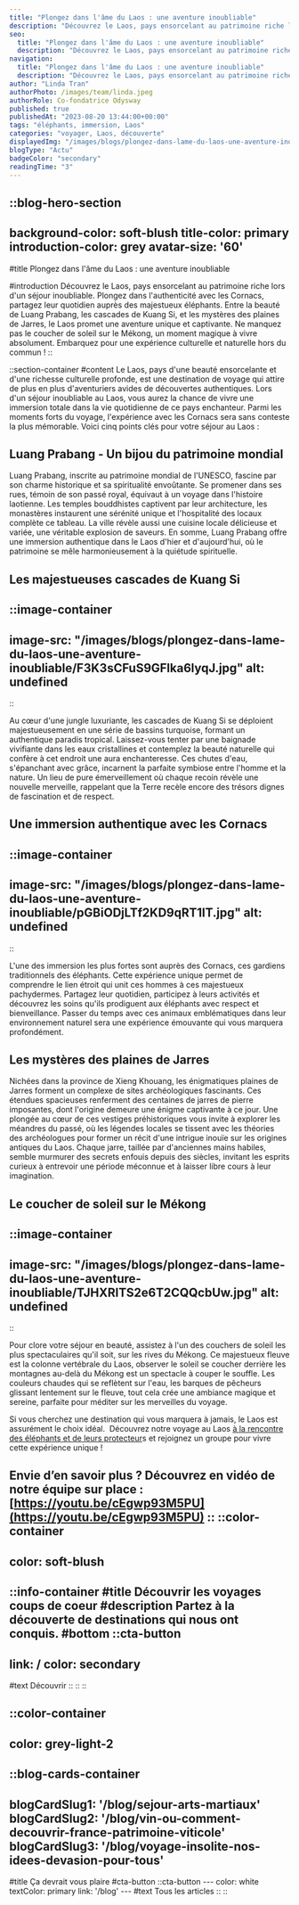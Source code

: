 ```yaml
---
title: "Plongez dans l'âme du Laos : une aventure inoubliable"
description: "Découvrez le Laos, pays ensorcelant au patrimoine riche lors d'un séjour inoubliable. Plongez dans l'authenticité avec les Cornacs, partagez leur quotidien auprès des majestueux éléphants. Entre la beauté de Luang Prabang, les cascades de Kuang Si, et les mystères des plaines de Jarres, le Laos promet une aventure unique et captivante. Ne manquez pas le coucher de soleil sur le Mékong, un moment magique à vivre absolument. Embarquez pour une expérience culturelle et naturelle hors du commun !"
seo:
  title: "Plongez dans l'âme du Laos : une aventure inoubliable"
  description: "Découvrez le Laos, pays ensorcelant au patrimoine riche lors d'un séjour inoubliable. Plongez dans l'authenticité avec les Cornacs, partagez"
navigation:
  title: "Plongez dans l'âme du Laos : une aventure inoubliable"
  description: "Découvrez le Laos, pays ensorcelant au patrimoine riche lors d'un séjour inoubliable. Plongez dans l'authenticité avec les Cornacs, partagez leur quotidien auprès des majestueux éléphants. Entre la beauté de Luang Prabang, les cascades de Kuang Si, et les mystères des plaines de Jarres, le Laos promet une aventure unique et captivante. Ne manquez pas le coucher de soleil sur le Mékong, un moment magique à vivre absolument. Embarquez pour une expérience culturelle et naturelle hors du commun !"
author: "Linda Tran"
authorPhoto: /images/team/linda.jpeg
authorRole: Co-fondatrice Odysway
published: true
publishedAt: "2023-08-20 13:44:00+00:00"
tags: "éléphants, immersion, Laos"
categories: "voyager, Laos, découverte"
displayedImg: "/images/blogs/plongez-dans-lame-du-laos-une-aventure-inoubliable/pI339gVqRWqxxSFg8DUk.jpg"
blogType: "Actu"
badgeColor: "secondary"
readingTime: "3"
---
```


::blog-hero-section
---
background-color: soft-blush
title-color: primary
introduction-color: grey
avatar-size: '60'
---
#title
Plongez dans l'âme du Laos : une aventure inoubliable

#introduction
Découvrez le Laos, pays ensorcelant au patrimoine riche lors d'un séjour inoubliable. Plongez dans l'authenticité avec les Cornacs, partagez leur quotidien auprès des majestueux éléphants. Entre la beauté de Luang Prabang, les cascades de Kuang Si, et les mystères des plaines de Jarres, le Laos promet une aventure unique et captivante. Ne manquez pas le coucher de soleil sur le Mékong, un moment magique à vivre absolument. Embarquez pour une expérience culturelle et naturelle hors du commun !
::

::section-container
#content
Le Laos, pays d'une beauté ensorcelante et d'une richesse culturelle profonde, est une destination de voyage qui attire de plus en plus d'aventuriers avides de découvertes authentiques. Lors d'un séjour inoubliable au Laos, vous aurez la chance de vivre une immersion totale dans la vie quotidienne de ce pays enchanteur. Parmi les moments forts du voyage, l'expérience avec les Cornacs sera sans conteste la plus mémorable. Voici cinq points clés pour votre séjour au Laos :

## Luang Prabang - Un bijou du patrimoine mondial

Luang Prabang, inscrite au patrimoine mondial de l'UNESCO, fascine par son charme historique et sa spiritualité envoûtante. Se promener dans ses rues, témoin de son passé royal, équivaut à un voyage dans l'histoire laotienne. Les temples bouddhistes captivent par leur architecture, les monastères instaurent une sérénité unique et l'hospitalité des locaux complète ce tableau. La ville révèle aussi une cuisine locale délicieuse et variée, une véritable explosion de saveurs. En somme, Luang Prabang offre une immersion authentique dans le Laos d'hier et d'aujourd'hui, où le patrimoine se mêle harmonieusement à la quiétude spirituelle.

## Les majestueuses cascades de Kuang Si

::image-container
---
image-src: "/images/blogs/plongez-dans-lame-du-laos-une-aventure-inoubliable/F3K3sCFuS9GFlka6lyqJ.jpg"
alt: undefined
---
::

Au cœur d'une jungle luxuriante, les cascades de Kuang Si se déploient majestueusement en une série de bassins turquoise, formant un authentique paradis tropical. Laissez-vous tenter par une baignade vivifiante dans les eaux cristallines et contemplez la beauté naturelle qui confère à cet endroit une aura enchanteresse. Ces chutes d'eau, s'épanchant avec grâce, incarnent la parfaite symbiose entre l'homme et la nature. Un lieu de pure émerveillement où chaque recoin révèle une nouvelle merveille, rappelant que la Terre recèle encore des trésors dignes de fascination et de respect.

## Une immersion authentique avec les Cornacs

::image-container
---
image-src: "/images/blogs/plongez-dans-lame-du-laos-une-aventure-inoubliable/pGBiODjLTf2KD9qRT1IT.jpg"
alt: undefined
---
::

L'une des immersion les plus fortes sont auprès des Cornacs, ces gardiens traditionnels des éléphants. Cette expérience unique permet de comprendre le lien étroit qui unit ces hommes à ces majestueux pachydermes. Partagez leur quotidien, participez à leurs activités et découvrez les soins qu'ils prodiguent aux éléphants avec respect et bienveillance. Passer du temps avec ces animaux emblématiques dans leur environnement naturel sera une expérience émouvante qui vous marquera profondément.

## Les mystères des plaines de Jarres

Nichées dans la province de Xieng Khouang, les énigmatiques plaines de Jarres forment un complexe de sites archéologiques fascinants. Ces étendues spacieuses renferment des centaines de jarres de pierre imposantes, dont l'origine demeure une énigme captivante à ce jour. Une plongée au cœur de ces vestiges préhistoriques vous invite à explorer les méandres du passé, où les légendes locales se tissent avec les théories des archéologues pour former un récit d'une intrigue inouïe sur les origines antiques du Laos. Chaque jarre, taillée par d'anciennes mains habiles, semble murmurer des secrets enfouis depuis des siècles, invitant les esprits curieux à entrevoir une période méconnue et à laisser libre cours à leur imagination.

## Le coucher de soleil sur le Mékong

::image-container
---
image-src: "/images/blogs/plongez-dans-lame-du-laos-une-aventure-inoubliable/TJHXRITS2e6T2CQQcbUw.jpg"
alt: undefined
---
::

Pour clore votre séjour en beauté, assistez à l'un des couchers de soleil les plus spectaculaires qu'il soit, sur les rives du Mékong. Ce majestueux fleuve est la colonne vertébrale du Laos, observer le soleil se coucher derrière les montagnes au-delà du Mékong est un spectacle à couper le souffle. Les couleurs chaudes qui se reflètent sur l'eau, les barques de pêcheurs glissant lentement sur le fleuve, tout cela crée une ambiance magique et sereine, parfaite pour méditer sur les merveilles du voyage.

Si vous cherchez une destination qui vous marquera à jamais, le Laos est assurément le choix idéal.  Découvrez notre voyage au Laos [à la rencontre des éléphants et de leurs protecteur](https://odysway.com/voyages/voyage-immersion-laos-elephants)s et rejoignez un groupe pour vivre cette expérience unique ! 

Envie d’en savoir plus ? Découvrez en vidéo de notre équipe sur place : [https://youtu.be/cEgwp93M5PU](https://youtu.be/cEgwp93M5PU)
::
::color-container
---
color: soft-blush
---
  ::info-container
  #title
  Découvrir les voyages coups de coeur
  #description
  Partez à la découverte de destinations qui nous ont conquis.
  #bottom
  ::cta-button
  ---
  link: /
  color: secondary
  ---
  #text
  Découvrir
  ::
  ::
::

::color-container
---
color: grey-light-2
---
  ::blog-cards-container
  ---
  blogCardSlug1: '/blog/sejour-arts-martiaux' 
  blogCardSlug2: '/blog/vin-ou-comment-decouvrir-france-patrimoine-viticole' 
  blogCardSlug3: '/blog/voyage-insolite-nos-idees-devasion-pour-tous' 
  ---
  #title
  Ça devrait vous plaire
  #cta-button
    ::cta-button
    ---
    color: white
    textColor: primary
    link: '/blog'
    ---
    #text
    Tous les  articles
    ::
  ::
